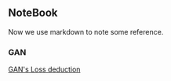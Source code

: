 ## NoteBook

Now we use markdown to note some reference.

### GAN

[GAN's Loss deduction](./_posts/[2021-10-29-GAN.md](https://github.com/freyasa/md/blob/master/_posts/2021-10-29-GAN.md))

